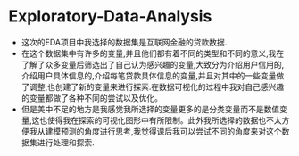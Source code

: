 # Exploratory-Data-Analysis
* 这次的EDA项目中我选择的数据集是互联网金融的贷款数据.
* 在这个数据集中有许多的变量,并且他们都有着不同的类型和不同的意义,我在了解了众多变量后筛选出了自己认为感兴趣的变量,大致分为介绍用户信用的,介绍用户具体信息的,介绍每笔贷款具体信息的变量,并且对其中的一些变量做了调整,也创建了新的变量来进行探索.在数据可视化的过程中我对自己感兴趣的变量都做了各种不同的尝试以及优化。
* 但是美中不足的地方是我感觉我所选择的变量更多的是分类变量而不是数值变量,这也使得我在探索的可视化图形中有所限制。此外我所选择的数据也不太方便我从建模预测的角度进行思考,我觉得课后我可以尝试不同的角度来对这个数据集进行处理和探索.

